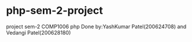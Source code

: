 # php-sem-2-project
project sem-2 COMP1006 php
Done by:YashKumar Patel(200624708) and Vedangi Patel(200628180)
